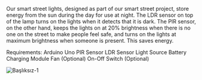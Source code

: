 Our smart street lights, designed as part of our smart street project, store energy from the sun during the day for use at night. The LDR sensor on top of the lamp turns on the lights when it detects that it is dark. The PIR sensor, on the other hand, keeps the lights on at 20% brightness when there is no one on the street to make people feel safe, and turns on the lights at maximum brightness when someone is present. This saves energy.

Requirements:
Arduino Uno
PIR Sensor
LDR Sensor
Light Source
Battery
Charging Module
Fan (Optional)
On-Off Switch (Optional)

![Başlıksız-1](https://github.com/HarunBulbull/ArduinoUNO-SmartStreet/assets/95485758/f15a4fd6-e3c2-4bb5-8d53-ec4fab13b29d)

